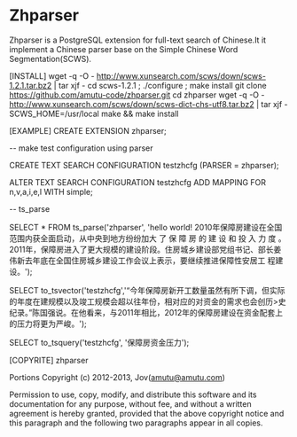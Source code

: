 Zhparser
========

Zhparser is a PostgreSQL extension for full-text search of Chinese.It it implement a Chinese parser base on 
the Simple Chinese Word Segmentation(SCWS).

[INSTALL]
 wget -q -O - http://www.xunsearch.com/scws/down/scws-1.2.1.tar.bz2 | tar xjf -
 cd scws-1.2.1 ; ./configure ; make install
 git clone https://github.com/amutu-code/zhparser.git
 cd zhparser
 wget -q -O - http://www.xunsearch.com/scws/down/scws-dict-chs-utf8.tar.bz2 | tar xjf -
 SCWS_HOME=/usr/local make && make install

[EXAMPLE]
CREATE EXTENSION zhparser;

-- make test configuration using parser

CREATE TEXT SEARCH CONFIGURATION testzhcfg (PARSER = zhparser);

ALTER TEXT SEARCH CONFIGURATION testzhcfg ADD MAPPING FOR n,v,a,i,e,l WITH simple;

-- ts_parse

SELECT * FROM ts_parse('zhparser', 'hello world! 2010年保障房建设在全国范围内获全面启动，从中央到地方纷纷加大 了 保 障 房 的 建 设 和 投 入 力
 度 。2011年，保障房进入了更大规模的建设阶段。住房城乡建设部党组书记、部长姜伟新去年底在全国住房城乡建设工作会议上表示，要继续推进保障性安居工
程建设。');

SELECT to_tsvector('testzhcfg','“今年保障房新开工数量虽然有所下调，但实际的年度在建规模以及竣工规模会超以往年份，相对应的对资金的需求也会创历>史纪录。”陈国强说。在他看来，与2011年相比，2012年的保障房建设在资金配套上的压力将更为严峻。');

SELECT to_tsquery('testzhcfg', '保障房资金压力');


[COPYRITE]
zhparser

Portions Copyright (c) 2012-2013, Jov(amutu@amutu.com)

Permission to use, copy, modify, and distribute this software and its
documentation for any purpose, without fee, and without a written agreement
is hereby granted, provided that the above copyright notice and this
paragraph and the following two paragraphs appear in all copies.
